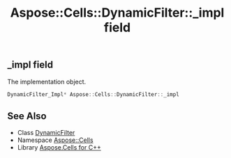 ﻿---
title: Aspose::Cells::DynamicFilter::_impl field
linktitle: _impl
second_title: Aspose.Cells for C++ API Reference
description: 'Aspose::Cells::DynamicFilter::_impl field. The implementation object in C++.'
type: docs
weight: 1300
url: /cpp/aspose.cells/dynamicfilter/_impl/
---
## _impl field


The implementation object.

```cpp
DynamicFilter_Impl* Aspose::Cells::DynamicFilter::_impl
```

## See Also

* Class [DynamicFilter](../)
* Namespace [Aspose::Cells](../../)
* Library [Aspose.Cells for C++](../../../)
